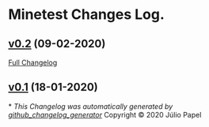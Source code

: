 # Minetest Changes Log.

## [v0.2](https://github.com/JulioPapel/minetest-cli/tree/v0.2) (09-02-2020)

[Full Changelog](https://github.com/JulioPapel/minetest-cli/compare/v0.1...v0.2)

## [v0.1](https://github.com/JulioPapel/minetest-cli/tree/v0.1) (18-01-2020)




\* *This Changelog was automatically generated by [github_changelog_generator](https://github.com/github-changelog-generator/github-changelog-generator)*
Copyright © 2020 Júlio Papel

